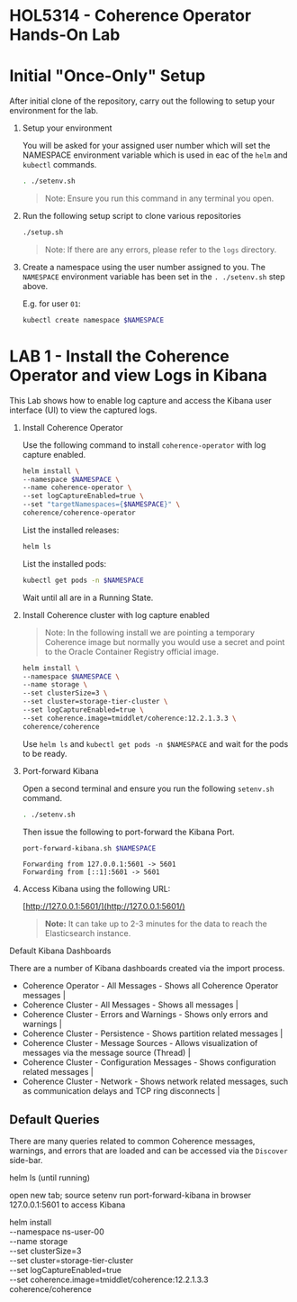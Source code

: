 # HOL5314 - Coherence Operator Hands-On Lab

# Initial "Once-Only" Setup

After initial clone of the repository, carry out the following to setup your environment for the lab.

1. Setup your environment

   You will be asked for your assigned user number which will set the NAMESPACE environment variable
   which is used in eac of the `helm` and `kubectl` commands.

   ```bash
   . ./setenv.sh
   ```           
   
   > Note: Ensure you run this command in any terminal you open.

1. Run the following setup script to clone various repositories

   ```bash
   ./setup.sh
   ```       
   
   > Note: If there are any errors, please refer to the `logs` directory.
   
1. Create a namespace using the user number assigned to you. The `NAMESPACE` environment variable has been set in the `. ./setenv.sh` step above. 

   E.g. for user `01`:
   
   ```bash
   kubectl create namespace $NAMESPACE
   ```

# LAB 1 - Install the Coherence Operator and view Logs in Kibana

This Lab shows how to enable log capture and access the Kibana user interface (UI) to view the captured logs.

1. Install Coherence Operator

   Use the following command to install `coherence-operator` with log capture enabled.
   
   ```bash
   helm install \
   --namespace $NAMESPACE \
   --name coherence-operator \
   --set logCaptureEnabled=true \
   --set "targetNamespaces={$NAMESPACE}" \
   coherence/coherence-operator
   ```

   List the installed releases:
   
   ```bash
   helm ls
   ```

   List the installed pods:
   
   ```bash
   kubectl get pods -n $NAMESPACE
   ```      
   
   Wait until all are in a Running State.
   
1. Install Coherence cluster with log capture enabled

   > Note: In the following install we are pointing a temporary Coherence 
   > image but normally you would use a secret and
   > point to the Oracle Container Registry official image.
                                                          
   ```bash
   helm install \
   --namespace $NAMESPACE \
   --name storage \
   --set clusterSize=3 \
   --set cluster=storage-tier-cluster \
   --set logCaptureEnabled=true \
   --set coherence.image=tmiddlet/coherence:12.2.1.3.3 \
   coherence/coherence
   ```                
   
   Use `helm ls` and `kubectl get pods -n $NAMESPACE` and wait for the pods to be ready.
   
1. Port-forward Kibana

   Open a second terminal and ensure you run the following `setenv.sh` command.
   
      ```bash
   . ./setenv.sh
   ```   
   
   Then issue the following to port-forward the Kibana Port.
   
   ```bash
   port-forward-kibana.sh $NAMESPACE
   ```
   ```console
   Forwarding from 127.0.0.1:5601 -> 5601
   Forwarding from [::1]:5601 -> 5601
   ```     
   
1. Access Kibana using the following URL:

   [http://127.0.0.1:5601/](http://127.0.0.1:5601/)
   
   > **Note:** It can take up to 2-3 minutes for the data to reach the Elasticsearch instance.

Default Kibana Dashboards

There are a number of Kibana dashboards created via the import process.
* Coherence Operator - All Messages - Shows all Coherence Operator messages                                                |
* Coherence Cluster - All Messages - Shows all messages                                                                   |
* Coherence Cluster - Errors and Warnings - Shows only errors and warnings                                                       |
* Coherence Cluster - Persistence - Shows partition related messages                                                    |
* Coherence Cluster - Message Sources - Allows visualization of messages via the message source (Thread)                     |
* Coherence Cluster - Configuration Messages - Shows configuration related messages                                                 |
* Coherence Cluster - Network - Shows network related messages, such as communication delays and TCP ring disconnects |

## Default Queries

There are many queries related to common Coherence messages, warnings, and errors that are loaded and can be accessed via the `Discover` side-bar.
   
                                            
helm ls
 (until running)

open new tab; source setenv
run port-forward-kibana <namespace>
in browser 127.0.0.1:5601 to access Kibana

helm install \
   --namespace ns-user-00 \
   --name storage \
   --set clusterSize=3 \
   --set cluster=storage-tier-cluster \
   --set logCaptureEnabled=true \
   --set coherence.image=tmiddlet/coherence:12.2.1.3.3 \
   coherence/coherence


